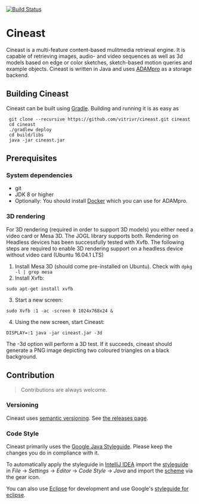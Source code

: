 [![Build Status](https://travis-ci.org/vitrivr/cineast.svg?branch=master)](https://travis-ci.org/vitrivr/cineast)

# Cineast
Cineast is a multi-feature content-based mulitmedia retrieval engine. It is capable of retrieving images, audio- and video sequences as well as 3d models based on edge or color sketches, sketch-based motion queries and example objects.
Cineast is written in Java and uses [ADAMpro](https://github.com/vitrivr/ADAMpro) as a storage backend.

## Building Cineast
Cineast can be built using [Gradle](http://gradle.org/). Building and running it is as easy as
```
 git clone --recursive https://github.com/vitrivr/cineast.git cineast
 cd cineast
 ./gradlew deploy
 cd build/libs
 java -jar cineast.jar
 ```

## Prerequisites
### System dependencies
* git
* JDK 8 or higher
* Optionally: You should install [Docker](https://docs.docker.com/engine/installation/linux/ubuntulinux/) which you can use for ADAMpro.

### 3D rendering
For 3D rendering (required in order to support 3D models) you either need a video card or Mesa 3D. The JOGL library supports both. Rendering on Headless devices has been successfully tested with Xvfb. The following steps are required to enable
3D rendering support on a headless device without video card (Ubuntu 16.04.1 LTS)

1. Install Mesa 3D (should come pre-installed on Ubuntu). Check with `dpkg -l | grep mesa`
2. Install Xvfb:

 ```
 sudo apt-get install xvfb
 ```
 
3. Start a new screen:

 ```
 sudo Xvfb :1 -ac -screen 0 1024x768x24 &
 ```
 
4. Using the new screen, start Cineast:

 ```
 DISPLAY=:1 java -jar cineast.jar -3d
 ```
 
The -3d option will perform a 3D test. If it succeeds, cineast should generate a PNG image depicting two coloured
triangles on a black background.

## Contribution

> Contributions are always welcome.

### Versioning

Cineast uses [semantic versioning](https://semver.org). See [the releases page](https://github.com/vitrivr/cineast/releases).

### Code Style

Cineast primarily uses the [Google Java Styleguide](https://google.github.io/styleguide/javaguide.html).
Please keep the changes you do in compliance with it.

To automatically apply the styleguide in [IntelliJ IDEA](https://www.jetbrains.com/idea/) import the [styleguide](https://github.com/google/styleguide/blob/gh-pages/intellij-java-google-style.xml) in _File_ -> _Settings_ -> _Editor_ -> _Code Style_ -> _Java_ and import the [scheme](https://github.com/google/styleguide/blob/gh-pages/intellij-java-google-style.xml) via the gear icon.

You can also use [Eclipse](https://www.eclipse.org/) for development and use Google's [styleguide for eclipse](https://github.com/google/styleguide/blob/gh-pages/eclipse-java-google-style.xml).

